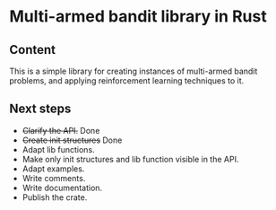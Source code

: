 # Multi-armed bandit library in Rust

## Content

This is a simple library for creating instances of multi-armed bandit problems,
and applying reinforcement learning techniques to it.

## Next steps

* ~~Clarify the API.~~ Done
* ~~Create init structures~~ Done
* Adapt lib functions.
* Make only init structures and lib function visible in the API.
* Adapt examples.
* Write comments.
* Write documentation.
* Publish the crate.
